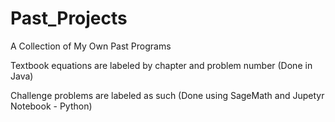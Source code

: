 # Past_Projects
A Collection of My Own Past Programs

Textbook equations are labeled by chapter and problem number (Done in Java)

Challenge problems are labeled as such (Done using SageMath and Jupetyr Notebook - Python)
